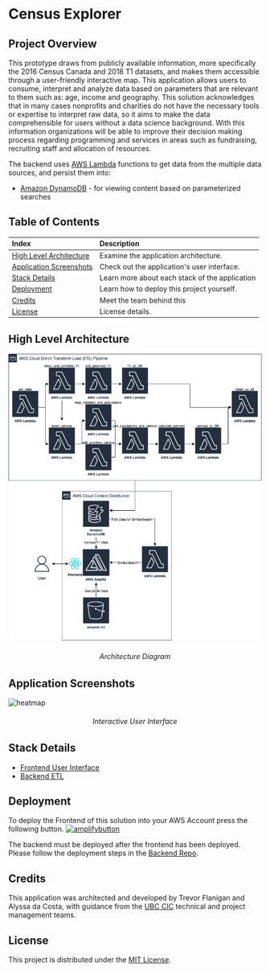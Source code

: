# Census Explorer

## Project Overview

This prototype draws from publicly available information, more specifically the 2016 Census Canada and 2018 T1 datasets, and makes them accessible through a user-friendly interactive map. This application allows users to consume, interpret and analyze data based on parameters that are relevant to them such as: age, income and geography. This solution acknowledges that in many cases nonprofits and charities do not have the necessary tools or expertise to interpret raw data, so it aims to make the data comprehensible for users without a data science background. With this information organizations will be able to improve their decision making process regarding programming and services in areas such as fundraising, recruiting staff and allocation of resources.

The backend uses [AWS Lambda](https://aws.amazon.com/lambda/) functions to get data from the multiple data
sources, and persist them into:

- [Amazon DynamoDB](https://aws.amazon.com/dynamodb/) - for viewing content based on parameterized searches

## Table of Contents

| Index                                               | Description                                    |
| :-------------------------------------------------- | :--------------------------------------------- |
| [High Level Architecture](#high-level-architecture) | Examine the application architecture.          |
| [Application Screenshots](#application-screenshots) | Check out the application's user interface.    |
| [Stack Details](#stack-details)                     | Learn more about each stack of the application |
| [Deployment](#deployment)                           | Learn how to deploy this project yourself.     |
| [Credits](#credits)                                 | Meet the team behind this                      |
| [License](#license)                                 | License details.                               |

## High Level Architecture

![alt text](docs/ArchitectureDiagram.png)

<h6 align="center">Architecture Diagram</h6>

## Application Screenshots

![heatmap](./docs/screenshots/mainUI.png)

<h6 align="center">Interactive User Interface</h6>

## Stack Details

- [Frontend User Interface](./docs/FrontendArchitecture.md)
- [Backend ETL](./docs/BackendETL.md)

## Deployment

To deploy the Frontend of this solution into your AWS Account press the following button.
[![amplifybutton](https://oneclick.amplifyapp.com/button.svg)](https://console.aws.amazon.com/amplify/home#/deploy?repo=https://github.com/UBC-CIC/census-explorer-frontend)

The backend must be deployed after the frontend has been deployed.
Please follow the deployment steps in the [Backend Repo](https://github.com/UBC-CIC/census-explorer-backend).

## Credits

This application was architected and developed by Trevor Flanigan and Alyssa da Costa, with guidance from the [UBC CIC](https://cic.ubc.ca/)
technical and project management teams.

## License

This project is distributed under the [MIT License](./LICENSE).
